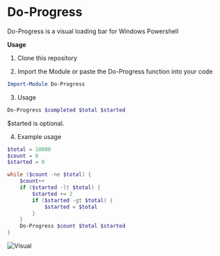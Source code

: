 # Do-Progress
Do-Progress is a visual loading bar for Windows Powershell

**Usage**

1. Clone this repository

2. Import the Module or paste the Do-Progress function into your code
```powershell
Import-Module Do-Progress
```

3. Usage
```powershell
Do-Progress $completed $total $started
```
$started is optional.

4. Example usage
```powershell
$total = 10000
$count = 0
$started = 0

while ($count -ne $total) {
    $count++
    if ($started -lt $total) {
        $started += 2
        if ($started -gt $total) {
            $started = $total
        }
    }
    Do-Progress $count $total $started
}
```

![Visual](https://imgur.com/puaU2wi)
